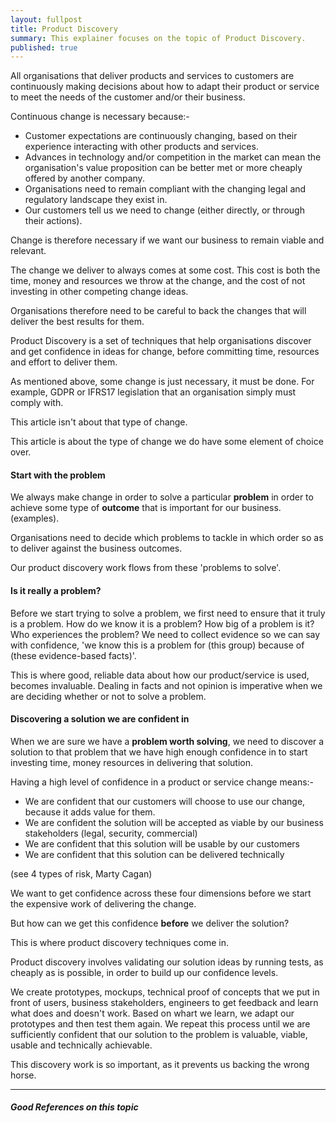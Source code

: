 ```yaml
---
layout: fullpost
title: Product Discovery
summary: This explainer focuses on the topic of Product Discovery.
published: true
---
```



All organisations that deliver products and services to customers are continuously making decisions about how to adapt their product or service to meet the needs of the customer and/or their business.

Continuous change is necessary because:-

*  Customer expectations are continuously changing, based on their experience interacting with other products and services.
*  Advances in technology and/or competition in the market can mean the organisation's value proposition can be better met or more cheaply offered by another company.
*  Organisations need to remain compliant with the changing legal and regulatory landscape they exist in.
*  Our customers tell us we need to change (either directly, or through their actions).

Change is therefore necessary if we want our business to remain viable and relevant.

The change we deliver to always comes at some cost. This cost is both the time, money and resources we throw at the change, and the cost of not investing in other competing change ideas.

Organisations therefore need to be careful to back the changes that will deliver the best results for them.

Product Discovery is a set of techniques that help organisations discover and get confidence in ideas for change, before committing time, resources and effort to deliver them.

As mentioned above, some change is just necessary, it must be done. For example, GDPR or IFRS17 legislation that an organisation simply must comply with.

This article isn't about that type of change.

This article is about the type of change we do have some element of choice over. 

#### Start with the problem
We always make change in order to solve a particular **problem** in order to achieve some type of **outcome** that is important for our business. (examples).

Organisations need to decide which problems to tackle in which order so as to deliver against the business outcomes.

Our product discovery work flows from these 'problems to solve'.

#### Is it really a problem?
Before we start trying to solve a problem, we first need to ensure that it truly is a problem. How do we know it is a problem? How big of a problem is it? Who experiences the problem? We need to collect evidence so we can say with confidence, 'we know this is a problem for (this group) because of (these evidence-based facts)'. 

This is where good, reliable data about how our product/service is used, becomes invaluable. Dealing in facts and not opinion is imperative when we are deciding whether or not to solve a problem. 

#### Discovering a solution we are confident in

When we are sure we have a **problem worth solving**, we need to discover a solution to that problem that we have high enough confidence in to start investing time, money resources in delivering that solution.

Having a high level of confidence in a product or service change means:-

* We are confident that our customers will choose to use our change, because it adds value for them.
* We are confident the solution will be accepted as viable by our business stakeholders (legal, security, commercial)
* We are confident that this solution will be usable by our customers
* We are confident that this solution can be delivered technically

(see 4 types of risk, Marty Cagan)

We want to get confidence across these four dimensions before we start the expensive work of delivering the change.

But how can we get this confidence **before** we deliver the solution?

This is where product discovery techniques come in.

Product discovery involves validating our solution ideas by running tests, as cheaply as is possible, in order to build up our confidence levels.

We create prototypes, mockups, technical proof of concepts that we put in front of users, business stakeholders, engineers to get feedback and learn what does and doesn't work. Based on whart we learn, we adapt our prototypes and then test them again. We repeat this process until we are sufficiently confident that our solution to the problem is valuable, viable, usable and technically achievable.

This discovery work is so important, as it prevents us backing the wrong horse.

---


##### Good References on this topic



